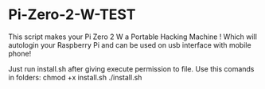 # Pi-Zero-2-W-TEST
This script makes your Pi Zero 2 W a Portable Hacking Machine ! 
Which will autologin your Raspberry Pi and can be used on usb interface with mobile phone!

Just run install.sh after giving execute permission to file.
Use this comands in folders:
				chmod +x install.sh
				./install.sh
